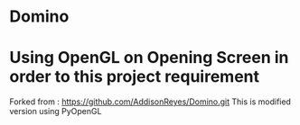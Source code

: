 # Domino
# Using OpenGL on Opening Screen in order to this project requirement 
Forked from : https://github.com/AddisonReyes/Domino.git
This is modified version using PyOpenGL
